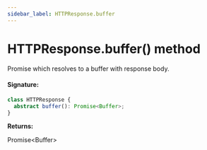 ```yaml
---
sidebar_label: HTTPResponse.buffer
---
```


# HTTPResponse.buffer() method

Promise which resolves to a buffer with response body.

#### Signature:

```typescript
class HTTPResponse {
  abstract buffer(): Promise<Buffer>;
}
```

**Returns:**

Promise&lt;Buffer&gt;
